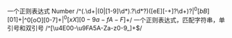 一个正则表达式  Number
/^(.\d+|(0|[1-9]\d*).?\d*?)([eE][-+]?\d+)?$|^0[bB][01]+$|^0[oO][0-7]+$|^0[xX][0-9a-fA-F]+$/
一个正则表达式，匹配字符串，单引号和双引号
 /^[\u4E00-\u9FA5A-Za-z0-9_]+$/